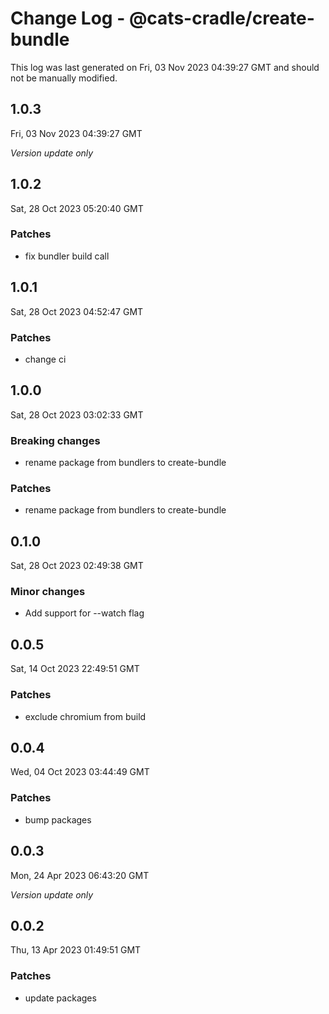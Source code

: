 # Change Log - @cats-cradle/create-bundle

This log was last generated on Fri, 03 Nov 2023 04:39:27 GMT and should not be manually modified.

## 1.0.3
Fri, 03 Nov 2023 04:39:27 GMT

_Version update only_

## 1.0.2
Sat, 28 Oct 2023 05:20:40 GMT

### Patches

- fix bundler build call

## 1.0.1
Sat, 28 Oct 2023 04:52:47 GMT

### Patches

- change ci

## 1.0.0
Sat, 28 Oct 2023 03:02:33 GMT

### Breaking changes

- rename package from bundlers to create-bundle

### Patches

- rename package from bundlers to create-bundle

## 0.1.0
Sat, 28 Oct 2023 02:49:38 GMT

### Minor changes

- Add support for --watch flag

## 0.0.5
Sat, 14 Oct 2023 22:49:51 GMT

### Patches

- exclude chromium from build

## 0.0.4
Wed, 04 Oct 2023 03:44:49 GMT

### Patches

- bump packages

## 0.0.3
Mon, 24 Apr 2023 06:43:20 GMT

_Version update only_

## 0.0.2
Thu, 13 Apr 2023 01:49:51 GMT

### Patches

- update packages

